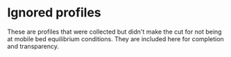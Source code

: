 # Ignored profiles
These are profiles that were collected but didn't make the cut for not being at mobile bed equilibrium conditions.
They are included here for completion and transparency. 